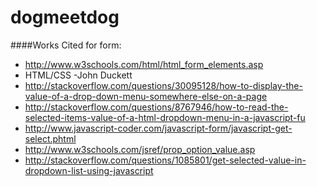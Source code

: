 # dogmeetdog

####Works Cited for form:
* http://www.w3schools.com/html/html_form_elements.asp
* HTML/CSS -John Duckett
* http://stackoverflow.com/questions/30095128/how-to-display-the-value-of-a-drop-down-menu-somewhere-else-on-a-page
* http://stackoverflow.com/questions/8767946/how-to-read-the-selected-items-value-of-a-html-dropdown-menu-in-a-javascript-fu
* http://www.javascript-coder.com/javascript-form/javascript-get-select.phtml
* http://www.w3schools.com/jsref/prop_option_value.asp
* http://stackoverflow.com/questions/1085801/get-selected-value-in-dropdown-list-using-javascript


